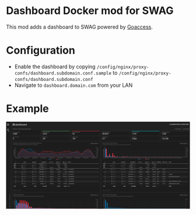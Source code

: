 # Dashboard Docker mod for SWAG

This mod adds a dashboard to SWAG powered by [Goaccess](https://goaccess.io/).

# Configuration

* Enable the dashboard by copying `/config/nginx/proxy-confs/dashboard.subdomain.conf.sample` to `/config/nginx/proxy-confs/dashboard.subdomain.conf`
* Navigate to `dashboard.domain.com` from your LAN

# Example
![Example](.assets/example.png)
